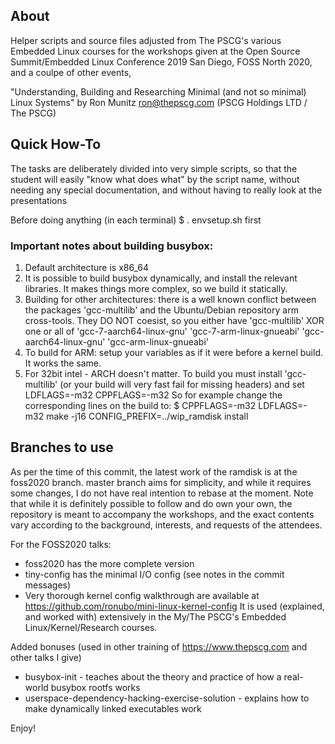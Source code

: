 ## About 

Helper scripts and source files adjusted from The PSCG's various Embedded Linux courses for the workshops given at 
 the Open Source Summit/Embedded Linux Conference 2019 San Diego, FOSS North 2020, and a coulpe of other events, 

 "Understanding, Building and Researching Minimal (and not so minimal) Linux Systems" by Ron Munitz <ron@thepscg.com> (PSCG Holdings LTD / The PSCG)

## Quick How-To

The tasks are deliberately divided into very simple scripts, so that 
the student will easily "know what does what" by the script name, without 
needing any special documentation, and without having to really look at the presentations


Before doing anything (in each terminal)
$ . envsetup.sh first



### Important notes about building busybox:
1. Default architecture is x86_64
2. It is possible to build busybox dynamically, and install the relevant libraries. It makes things more complex, so we build it statically.
3. Building for other architectures: there is a well known conflict between the packages 'gcc-multilib' and the Ubuntu/Debian repository arm cross-tools. 
   They DO NOT coesist, so you either have 'gcc-multilib' XOR one or all of  'gcc-7-aarch64-linux-gnu' 'gcc-7-arm-linux-gnueabi' 'gcc-aarch64-linux-gnu' 'gcc-arm-linux-gnueabi'
4. To build for ARM: setup your variables as if it were before a kernel build. It works the same.
5. For 32bit intel - ARCH doesn't matter. To build you must install 'gcc-multilib' (or your build will very fast fail for missing headers) and set LDFLAGS=-m32 CPPFLAGS=-m32 
   So for example change the corresponding lines on the build to:
   $ CPPFLAGS=-m32 LDFLAGS=-m32 make -j16 CONFIG_PREFIX=../wip_ramdisk install

## Branches to use

As per the time of this commit, the latest work of the ramdisk is at the foss2020 branch. master branch aims for simplicity, and while it requires some changes, I do not have real intention to rebase at the moment.
Note that while it is definitely possible to follow and do own your own, the repository is meant to accompany the workshops, and the exact contents vary according to the background, interests, and requests of the attendees. 

For the FOSS2020 talks:
- foss2020 has the more complete version
- tiny-config has the minimal I/O config (see notes in the commit messages)
- Very thorough kernel config walkthrough are available at https://github.com/ronubo/mini-linux-kernel-config 
  It is used (explained, and worked with) extensively in the My/The PSCG's Embedded Linux/Kernel/Research courses.

Added bonuses (used in other training of <https://www.thepscg.com> and other talks I give)
- busybox-init - teaches about the theory and practice of how a real-world busybox rootfs works
- userspace-dependency-hacking-exercise-solution - explains how to make dynamically linked executables work

Enjoy!

